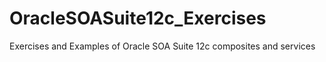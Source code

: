 # OracleSOASuite12c_Exercises
Exercises and Examples of Oracle SOA Suite 12c composites and services

